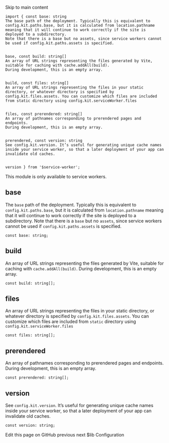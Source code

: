 Skip to main content
```
import { const base: string
The base path of the deployment. Typically this is equivalent to config.kit.paths.base, but it is calculated from location.pathname meaning that it will continue to work correctly if the site is deployed to a subdirectory.
Note that there is a base but no assets, since service workers cannot be used if config.kit.paths.assets is specified.


base, const build: string[]
An array of URL strings representing the files generated by Vite, suitable for caching with cache.addAll(build).
During development, this is an empty array.


build, const files: string[]
An array of URL strings representing the files in your static directory, or whatever directory is specified by config.kit.files.assets. You can customize which files are included from static directory using config.kit.serviceWorker.files


files, const prerendered: string[]
An array of pathnames corresponding to prerendered pages and endpoints.
During development, this is an empty array.


prerendered, const version: string
See config.kit.version. It’s useful for generating unique cache names inside your service worker, so that a later deployment of your app can invalidate old caches.


version } from '$service-worker';
```

This module is only available to service workers.
## base
The `base` path of the deployment. Typically this is equivalent to `config.kit.paths.base`, but it is calculated from `location.pathname` meaning that it will continue to work correctly if the site is deployed to a subdirectory. Note that there is a `base` but no `assets`, since service workers cannot be used if `config.kit.paths.assets` is specified.
```
const base: string;
```

## build
An array of URL strings representing the files generated by Vite, suitable for caching with `cache.addAll(build)`. During development, this is an empty array.
```
const build: string[];
```

## files
An array of URL strings representing the files in your static directory, or whatever directory is specified by `config.kit.files.assets`. You can customize which files are included from `static` directory using `config.kit.serviceWorker.files`
```
const files: string[];
```

## prerendered
An array of pathnames corresponding to prerendered pages and endpoints. During development, this is an empty array.
```
const prerendered: string[];
```

## version
See `config.kit.version`. It’s useful for generating unique cache names inside your service worker, so that a later deployment of your app can invalidate old caches.
```
const version: string;
```

Edit this page on GitHub
previous next
$lib Configuration

